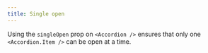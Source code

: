 ```yaml
---
title: Single open
---
```


Using the `singleOpen` prop on `<Accordion />` ensures that only one `<Accordion.Item />` can be open at a time.
